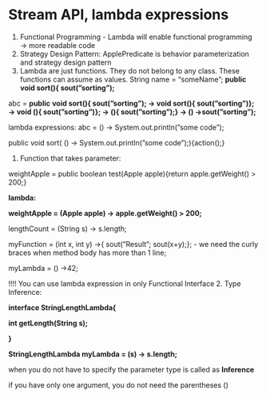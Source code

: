 # Stream API, lambda expressions

1. Functional Programming - Lambda will enable functional programming → more readable code
2. Strategy Design Pattern: ApplePredicate is behavior parameterization and strategy design pattern
3. Lambda are just functions. They do not belong to any class. These functions can assume as values. String name = “someName”; **public void sort(){ sout(”sorting”);**

abc = **public**  **void sort(){ sout(”sorting”); → void sort(){ sout(”sorting”)}; → void (){ sout(”sorting”)}; → (){ sout(”sorting”);} → () →sout(”sorting”);**

lambda expressions: abc = () → System.out.println(”some code”);

public void sort( () → System.out.println(”some code”);){action();}

1. Function that takes parameter:

weightApple = public boolean test(Apple apple){return apple.getWeight() > 200;}

**lambda:**

**weightApple = (Apple apple) →  apple.getWeight() > 200;**

lengthCount = (String s) → s.length;

myFunction = (int x, int y) →{ sout(”Result”; sout(x+y);}; - we need the curly braces when method body has more than 1 line;

myLambda = () →42;


!!!! You can use lambda expression in only Functional Interface
2. Type Inference:

**interface StringLengthLambda{**

**int getLength(String s);**

**}**

**StringLengthLambda myLambda = (s) → s.length;**

when you do not have to specify the parameter type is called as **Inference**

if you have only one argument, you do not need the parentheses ()